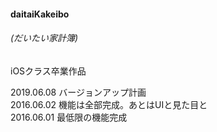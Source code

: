 #### daitaiKakeibo
###### (だいたい家計簿)
iOSクラス卒業作品
  
2019.06.08 バージョンアップ計画  
2016.06.02 機能は全部完成。あとはUIと見た目と  
2016.06.01 最低限の機能完成   
